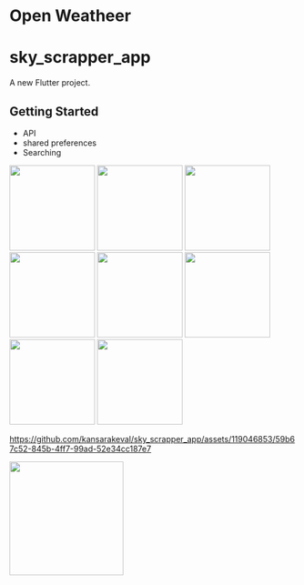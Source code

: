 # Open Weatheer
# sky_scrapper_app

A new Flutter project.

## Getting Started
- API
- shared preferences
- Searching

<p>
  <img src="https://github.com/kansarakeval/sky_scrapper_app/assets/119046853/93e782f9-61f6-4b28-9635-be7c45cef766" hight="500" width="150">
  <img src="https://github.com/kansarakeval/sky_scrapper_app/assets/119046853/655c8040-c85f-4675-bf04-bedf9219f7e3" hight="500" width="150">
  <img src="https://github.com/kansarakeval/sky_scrapper_app/assets/119046853/d708e157-da45-4fcf-9f2b-f8eee92e0ad8" hight="500" width="150">
  <img src="https://github.com/kansarakeval/sky_scrapper_app/assets/119046853/1e31b7cd-951f-4d24-974c-ba51dd5a34ae" hight="500" width="150">
  <img src="https://github.com/kansarakeval/sky_scrapper_app/assets/119046853/998a9c30-5e62-4a36-8f24-61d722050c4f" hight="500" width="150">
  <img src="https://github.com/kansarakeval/sky_scrapper_app/assets/119046853/af31e21b-2d1c-4fb5-ab6f-b620537e8ee2" hight="500" width="150">
  <img src="https://github.com/kansarakeval/sky_scrapper_app/assets/119046853/e3d6bb2d-7001-437a-adcd-d54d6a95c358" hight="500" width="150">
  <img src="https://github.com/kansarakeval/sky_scrapper_app/assets/119046853/7c1c8f9f-734b-40ee-a2be-fd56f5b42409" hight="500" width="150">
  
  
</p>

https://github.com/kansarakeval/sky_scrapper_app/assets/119046853/59b67c52-845b-4ff7-99ad-52e34cc187e7

<a href = "https://drive.google.com/file/d/1_-3OpbLYPH5g1NJ0E-PVuDgh_Yh7glyV/view?usp=sharing"> <img src="https://github.com/kansarakeval/sky_scrapper_app/assets/119046853/cc98c60b-c207-4349-8db0-29a3fee5b2fc" width="200"> </a>

